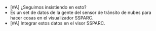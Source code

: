- [#A] ¿Seguimos insistiendo en esto?
- Es un set de datos de la gente del sensor de tránsito de nubes para hacer cosas en el visualizador SSPARC.
- [#A] Integrar estos datos en el visor SSPARC.